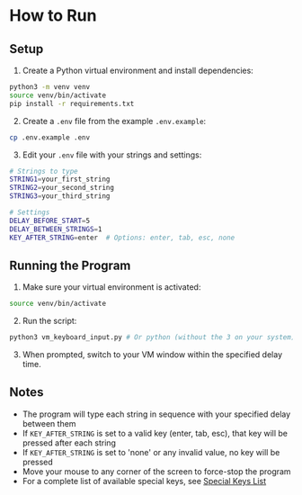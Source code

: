 # How to Run

## Setup

1. Create a Python virtual environment and install dependencies:
```bash
python3 -m venv venv
source venv/bin/activate
pip install -r requirements.txt
```

2. Create a `.env` file from the example `.env.example`:
```bash
cp .env.example .env
```

3. Edit your `.env` file with your strings and settings:
```bash
# Strings to type
STRING1=your_first_string
STRING2=your_second_string
STRING3=your_third_string

# Settings
DELAY_BEFORE_START=5
DELAY_BETWEEN_STRINGS=1
KEY_AFTER_STRING=enter  # Options: enter, tab, esc, none
```

## Running the Program

1. Make sure your virtual environment is activated:
```bash
source venv/bin/activate
```

2. Run the script:
```bash
python3 vm_keyboard_input.py # Or python (without the 3 on your system)
```

3. When prompted, switch to your VM window within the specified delay time.

## Notes

- The program will type each string in sequence with your specified delay between them
- If `KEY_AFTER_STRING` is set to a valid key (enter, tab, esc), that key will be pressed after each string
- If `KEY_AFTER_STRING` is set to 'none' or any invalid value, no key will be pressed
- Move your mouse to any corner of the screen to force-stop the program
- For a complete list of available special keys, see [Special Keys List](SPECIALKEYLIST.md)
